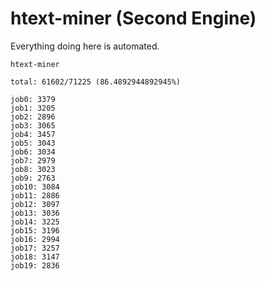 # htext-miner (Second Engine)

Everything doing here is automated.

```
htext-miner

total: 61602/71225 (86.4892944892945%)

job0: 3379
job1: 3205
job2: 2896
job3: 3065
job4: 3457
job5: 3043
job6: 3034
job7: 2979
job8: 3023
job9: 2763
job10: 3084
job11: 2886
job12: 3097
job13: 3036
job14: 3225
job15: 3196
job16: 2994
job17: 3257
job18: 3147
job19: 2836
```